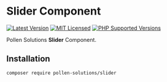 # Slider Component

[![Latest Version](https://img.shields.io/badge/release-1.0.0-blue?style=for-the-badge)](https://www.presstify.com/pollen-solutions/asset/)
[![MIT Licensed](https://img.shields.io/badge/license-MIT-green?style=for-the-badge)](LICENSE.md)
[![PHP Supported Versions](https://img.shields.io/badge/PHP->=7.4-8892BF?style=for-the-badge&logo=php)](https://www.php.net/supported-versions.php)

Pollen Solutions **Slider** Component.

## Installation

```bash
composer require pollen-solutions/slider
```